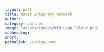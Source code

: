 ```yaml
---
layout: post
title: Water Integrety Network
author: 
category: partner
image: "assets/images/WIN_Logo_Colour.png"
subheading: 
short: 
permalink: /riding-hood
--- 
```

